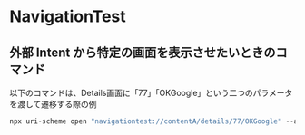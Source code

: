 # NavigationTest


## 外部 Intent から特定の画面を表示させたいときのコマンド

以下のコマンドは、Details画面に「77」「OKGoogle」という二つのパラメータを渡して遷移する際の例
```jsx
npx uri-scheme open "navigationtest://contentA/details/77/OKGoogle" --android
```
